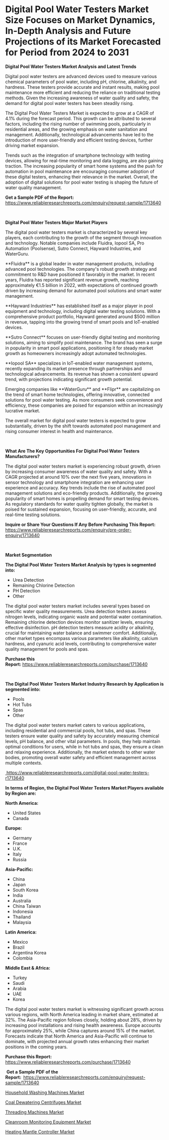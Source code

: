 <p><h1>Digital Pool Water Testers Market Size Focuses on Market Dynamics, In-Depth Analysis and Future Projections of its Market Forecasted for Period from 2024 to 2031</h1></p><p><strong>Digital Pool Water Testers Market Analysis and Latest Trends</strong></p>
<p><p>Digital pool water testers are advanced devices used to measure various chemical parameters of pool water, including pH, chlorine, alkalinity, and hardness. These testers provide accurate and instant results, making pool maintenance more efficient and reducing the reliance on traditional testing methods. Given the increasing awareness of water quality and safety, the demand for digital pool water testers has been steadily rising.</p><p>The Digital Pool Water Testers Market is expected to grow at a CAGR of 4.1% during the forecast period. This growth can be attributed to several factors, including the rising number of swimming pools, particularly in residential areas, and the growing emphasis on water sanitation and management. Additionally, technological advancements have led to the introduction of more user-friendly and efficient testing devices, further driving market expansion. </p><p>Trends such as the integration of smartphone technology with testing devices, allowing for real-time monitoring and data logging, are also gaining traction. The increasing popularity of smart home systems and the push for automation in pool maintenance are encouraging consumer adoption of these digital testers, enhancing their relevance in the market. Overall, the adoption of digital solutions for pool water testing is shaping the future of water quality management.</p></p>
<p><strong>Get a Sample PDF of the Report:&nbsp;</strong> <a href="https://www.reliableresearchreports.com/enquiry/request-sample/1713640?utm_campaign=32&utm_medium=2&utm_source=Github&utm_content=ia&utm_term=22102024&utm_id=digital-pool-water-testers">https://www.reliableresearchreports.com/enquiry/request-sample/1713640</a></p>
<p>&nbsp;</p>
<p><strong>Digital Pool Water Testers Major Market Players</strong></p>
<p><p>The digital pool water testers market is characterized by several key players, each contributing to the growth of the segment through innovation and technology. Notable companies include Fluidra, Iopool SA, Pro Automation (Poolsense), Sutro Connect, Hayward Industries, and WaterGuru.</p><p>**Fluidra** is a global leader in water management products, including advanced pool technologies. The company's robust growth strategy and commitment to R&D have positioned it favorably in the market. In recent years, Fluidra has reported significant revenue growth, reaching approximately €1.5 billion in 2022, with expectations of continued growth driven by increasing demand for automated pool solutions and smart water management.</p><p>**Hayward Industries** has established itself as a major player in pool equipment and technology, including digital water testing solutions. With a comprehensive product portfolio, Hayward generated around $500 million in revenue, tapping into the growing trend of smart pools and IoT-enabled devices.</p><p>**Sutro Connect** focuses on user-friendly digital testing and monitoring solutions, aiming to simplify pool maintenance. The brand has seen a surge in popularity in smart pool applications, positioning it for steady market growth as homeowners increasingly adopt automated technologies.</p><p>**Iopool SA** specializes in IoT-enabled water management systems, recently expanding its market presence through partnerships and technological advancements. Its revenue has shown a consistent upward trend, with projections indicating significant growth potential.</p><p>Emerging companies like **WaterGuru** and **Flipr** are capitalizing on the trend of smart home technologies, offering innovative, connected solutions for pool water testing. As more consumers seek convenience and efficiency, these companies are poised for expansion within an increasingly lucrative market.</p><p>The overall market for digital pool water testers is expected to grow substantially, driven by the shift towards automated pool management and rising consumer interest in health and maintenance.</p></p>
<p>&nbsp;</p>
<p><strong>What Are The Key Opportunities For Digital Pool Water Testers Manufacturers?</strong></p>
<p><p>The digital pool water testers market is experiencing robust growth, driven by increasing consumer awareness of water quality and safety. With a CAGR projected at around 10% over the next five years, innovations in sensor technology and smartphone integration are enhancing user experience and accuracy. Key trends include the rise of automated pool management solutions and eco-friendly products. Additionally, the growing popularity of smart homes is propelling demand for smart testing devices. As regulatory standards for water quality tighten globally, the market is poised for sustained expansion, focusing on user-friendly, accurate, and real-time testing solutions.</p></p>
<p><strong>Inquire or Share Your Questions If Any Before Purchasing This Report:</strong> <a href="https://www.reliableresearchreports.com/enquiry/pre-order-enquiry/1713640?utm_campaign=32&utm_medium=2&utm_source=Github&utm_content=ia&utm_term=22102024&utm_id=digital-pool-water-testers">https://www.reliableresearchreports.com/enquiry/pre-order-enquiry/1713640</a></p>
<p>&nbsp;</p>
<p><strong>Market Segmentation</strong></p>
<p><strong>The Digital Pool Water Testers Market Analysis by types is segmented into:</strong></p>
<p><ul><li>Urea Detection</li><li>Remaining Chlorine Detection</li><li>PH Detection</li><li>Other</li></ul></p>
<p><p>The digital pool water testers market includes several types based on specific water quality measurements. Urea detection testers assess nitrogen levels, indicating organic waste and potential water contamination. Remaining chlorine detection devices monitor sanitizer levels, ensuring effective disinfection. pH detection testers measure acidity or alkalinity, crucial for maintaining water balance and swimmer comfort. Additionally, other market types encompass various parameters like alkalinity, calcium hardness, and cyanuric acid levels, contributing to comprehensive water quality management for pools and spas.</p></p>
<p><strong>Purchase this Report:&nbsp;</strong><a href="https://www.reliableresearchreports.com/purchase/1713640?utm_campaign=32&utm_medium=2&utm_source=Github&utm_content=ia&utm_term=22102024&utm_id=digital-pool-water-testers">https://www.reliableresearchreports.com/purchase/1713640</a></p>
<p>&nbsp;</p>
<p><strong>The Digital Pool Water Testers Market Industry Research by Application is segmented into:</strong></p>
<p><ul><li>Pools</li><li>Hot Tubs</li><li>Spas</li><li>Other</li></ul></p>
<p><p>The digital pool water testers market caters to various applications, including residential and commercial pools, hot tubs, and spas. These testers ensure water quality and safety by accurately measuring chemical levels, pH balance, and other vital parameters. In pools, they help maintain optimal conditions for users, while in hot tubs and spas, they ensure a clean and relaxing experience. Additionally, the market extends to other water bodies, promoting overall water safety and efficient management across multiple contexts.</p></p>
<p><a href="https://www.reliableresearchreports.com/digital-pool-water-testers-r1713640?utm_campaign=32&utm_medium=2&utm_source=Github&utm_content=ia&utm_term=22102024&utm_id=digital-pool-water-testers">&nbsp;https://www.reliableresearchreports.com/digital-pool-water-testers-r1713640</a></p>
<p><strong>In terms of Region, the Digital Pool Water Testers Market Players available by Region are:</strong></p>
<p>
    <p> <strong> North America: </strong>
        <ul>
            <li>United States</li>
            <li>Canada</li>
        </ul>
        </p> 
    <p> <strong> Europe: </strong>
        <ul>
            <li>Germany</li>
            <li>France</li>
            <li>U.K.</li>
            <li>Italy</li>
            <li>Russia</li>
        </ul>
        </p> 
    <p> <strong> Asia-Pacific: </strong>
        <ul>
            <li>China</li>
            <li>Japan</li>
            <li>South Korea</li>
            <li>India</li>
            <li>Australia</li>
            <li>China Taiwan</li>
            <li>Indonesia</li>
            <li>Thailand</li>
            <li>Malaysia</li>
        </ul>
        </p> 
    <p> <strong> Latin America: </strong>
        <ul>
            <li>Mexico</li>
            <li>Brazil</li>
            <li>Argentina Korea</li>
            <li>Colombia</li>
        </ul>
        </p> 
    <p> <strong> Middle East & Africa: </strong>
        <ul>
            <li>Turkey</li>
            <li>Saudi</li>
            <li>Arabia</li>
            <li>UAE</li>
            <li>Korea</li>
        </ul>
    </p>
    </p>
<p><p>The digital pool water testers market is witnessing significant growth across various regions, with North America leading in market share, estimated at 32%. The Asia-Pacific region follows closely, holding about 28%, driven by increasing pool installations and rising health awareness. Europe accounts for approximately 25%, while China captures around 15% of the market. Forecasts indicate that North America and Asia-Pacific will continue to dominate, with projected annual growth rates enhancing their market positions in the coming years.</p></p>
<p><strong>Purchase this Report: </strong><a href="https://www.reliableresearchreports.com/purchase/1713640?utm_campaign=32&utm_medium=2&utm_source=Github&utm_content=ia&utm_term=22102024&utm_id=digital-pool-water-testers">https://www.reliableresearchreports.com/purchase/1713640</a></p>
<p>&nbsp;<strong>Get a Sample PDF of the Report:&nbsp;&nbsp;</strong><a href="https://www.reliableresearchreports.com/enquiry/request-sample/1713640?utm_campaign=32&utm_medium=2&utm_source=Github&utm_content=ia&utm_term=22102024&utm_id=digital-pool-water-testers">https://www.reliableresearchreports.com/enquiry/request-sample/1713640</a></p>
<p><strong></strong></p>
<p><p><a href="https://issuu.com/reportprime-2/docs/household-washing-machines-market-s_c991457d3486df?utm_campaign=32&utm_medium=2&utm_source=Github&utm_content=ia&utm_term=22102024&utm_id=digital-pool-water-testers">Household Washing Machines Market</a></p><p><a href="https://github.com/catusaesianou/Market-Research-Report-List-1/blob/main/coal-dewatering-centrifuges-market.md?utm_campaign=32&utm_medium=2&utm_source=Github&utm_content=ia&utm_term=22102024&utm_id=digital-pool-water-testers">Coal Dewatering Centrifuges Market</a></p><p><a href="https://issuu.com/reportprime-2/docs/threading-machines-market-size-2030_05c22efdbcfc0d?utm_campaign=32&utm_medium=2&utm_source=Github&utm_content=ia&utm_term=22102024&utm_id=digital-pool-water-testers">Threading Machines Market</a></p><p><a href="https://www.linkedin.com/pulse/analyzing-global-cleanroom-monitoring-equipment-market-growth-prospects-xzvkc?utm_campaign=32&utm_medium=2&utm_source=Github&utm_content=ia&utm_term=22102024&utm_id=digital-pool-water-testers">Cleanroom Monitoring Equipment Market</a></p><p><a href="https://www.linkedin.com/pulse/heating-mantle-controller-market-global-regional-analysis-focus-anupc?utm_campaign=32&utm_medium=2&utm_source=Github&utm_content=ia&utm_term=22102024&utm_id=digital-pool-water-testers">Heating Mantle Controller Market</a></p></p>
